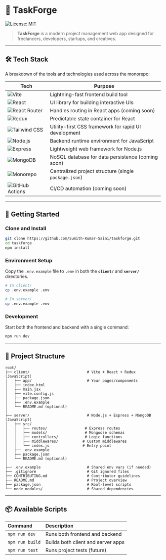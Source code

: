 # 📂 TaskForge

[![License: MIT](https://img.shields.io/badge/License-MIT-yellow.svg?style=flat-square)](LICENSE)

> **TaskForge** is a modern project management web app designed for freelancers, developers, startups, and creatives.

---

## 🛠️ Tech Stack

A breakdown of the tools and technologies used across the monorepo:

| Tech | Purpose |
|------|---------|
| ![Vite](https://img.shields.io/badge/-Vite-646CFF?style=flat-square&logo=vite&logoColor=white) | Lightning-fast frontend build tool |
| ![React](https://img.shields.io/badge/-React-61DAFB?style=flat-square&logo=react&logoColor=black) | UI library for building interactive UIs |
| ![React Router](https://img.shields.io/badge/-React%20Router-CA4245?style=flat-square&logo=react-router&logoColor=white) | Handles routing in React apps (coming soon) |
| ![Redux](https://img.shields.io/badge/-Redux-764ABC?style=flat-square&logo=redux&logoColor=white) | Predictable state container for React |
| ![Tailwind CSS](https://img.shields.io/badge/-Tailwind%20CSS-06B6D4?style=flat-square&logo=tailwind-css&logoColor=white) | Utility-first CSS framework for rapid UI development |
| ![Node.js](https://img.shields.io/badge/-Node.js-339933?style=flat-square&logo=node.js&logoColor=white) | Backend runtime environment for JavaScript |
| ![Express](https://img.shields.io/badge/-Express-000000?style=flat-square&logo=express&logoColor=white) | Lightweight web framework for Node.js |
| ![MongoDB](https://img.shields.io/badge/-MongoDB-47A248?style=flat-square&logo=mongodb&logoColor=white) | NoSQL database for data persistence (coming soon) |
| ![Monorepo](https://img.shields.io/badge/-Monorepo-555555?style=flat-square&logo=nx&logoColor=white) | Centralized project structure (single `package.json`) |
| ![GitHub Actions](https://img.shields.io/badge/-GitHub%20Actions-2088FF?style=flat-square&logo=github-actions&logoColor=white) | CI/CD automation (coming soon) |
---

## 🚀 Getting Started

### Clone and Install

```bash
git clone https://github.com/Sumith-Kumar-Saini/taskforge.git
cd taskforge
npm install
````

### Environment Setup

Copy the `.env.example` file to `.env` in both the **`client/`** and **`server/`** directories.

```bash
# In client/
cp .env.example .env

# In server/
cp .env.example .env
```

### Development

Start both the frontend and backend with a single command:

```bash
npm run dev
```

-----

## 📁 Project Structure

```
root/
├── client/                          # Vite + React + Redux (JavaScript)
│   ├── app/                         # Your pages/components
│   ├── index.html
│   ├── main.jsx
│   ├── vite.config.js
│   ├── package.json
│   ├── .env.example
│   └── README.md (optional)
│
├── server/                          # Node.js + Express + MongoDB (JavaScript)
│   ├── src/
│   │   ├── routes/                 # Express routes
│   │   ├── models/                 # Mongoose schemas
│   │   ├── controllers/            # Logic functions
│   │   ├── middlewares/           # Custom middlewares
│   │   └── index.js               # Entry point
│   ├── .env.example
│   ├── package.json
│   └── README.md (optional)
│
├── .env.example                     # Shared env vars (if needed)
├── .gitignore                       # Git ignored files
├── CONTRIBUTING.md                  # Contributor guidelines
├── README.md                        # Project overview
├── package.json                     # Root-level scripts
└── node_modules/                    # Shared dependencies
```

-----

## 📦 Available Scripts

| Command           | Description                        |
| :---------------- | :--------------------------------- |
| `npm run dev`     | Runs both frontend and backend     |
| `npm run build`   | Builds both client and server apps |
| `npm run test`    | Runs project tests (future)        |

